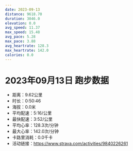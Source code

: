 ```yaml
---
date: 2023-09-13
distance: 9618.70
duration: 3046.0
elevation: 0.0
avg_speed: 11.37
max_speed: 15.48
avg_pace: 5.28
max_pace: 3.88
avg_heartrate: 128.3
max_heartrate: 142.0
calories: 0.0
---
```


# 2023年09月13日 跑步数据

- 距离：9.62公里
- 时长：0:50:46
- 海拔：0.0米
- 平均配速：5:16/公里
- 最快配速：3:52/公里
- 平均心率：128.3次/分钟
- 最大心率：142.0次/分钟
- 卡路里消耗：0.0千卡
- 活动链接：https://www.strava.com/activities/9840226261
